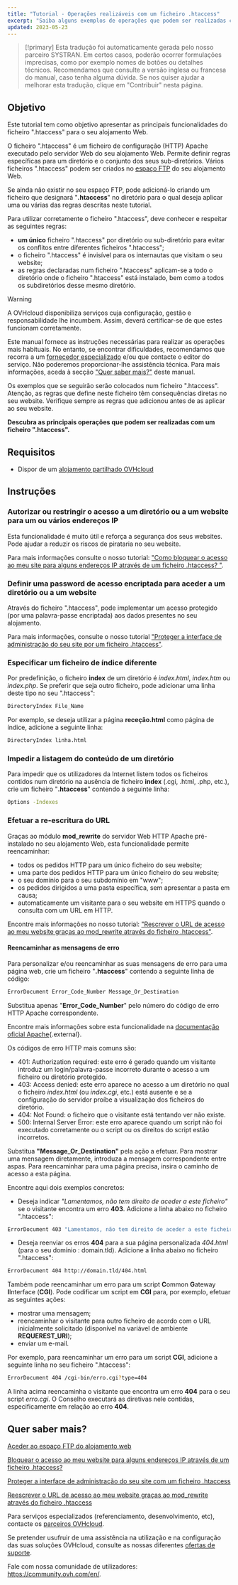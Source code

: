 ```yaml
---
title: "Tutorial - Operações realizáveis com um ficheiro .htaccess"
excerpt: "Saiba alguns exemplos de operações que podem ser realizadas com um ficheiro .htaccess"
updated: 2023-05-23
---
```


> [!primary]
> Esta tradução foi automaticamente gerada pelo nosso parceiro SYSTRAN. Em certos casos, poderão ocorrer formulações imprecisas, como por exemplo nomes de botões ou detalhes técnicos. Recomendamos que consulte a versão inglesa ou francesa do manual, caso tenha alguma dúvida. Se nos quiser ajudar a melhorar esta tradução, clique em "Contribuir" nesta página.
>

## Objetivo

Este tutorial tem como objetivo apresentar as principais funcionalidades do ficheiro ".htaccess" para o seu alojamento Web.

O ficheiro ".htaccess" é um ficheiro de configuração (HTTP) Apache executado pelo servidor Web do seu alojamento Web. Permite definir regras específicas para um diretório e o conjunto dos seus sub-diretórios. Vários ficheiros ".htaccess" podem ser criados no [espaço FTP](/pages/web_cloud/web_hosting/ftp_connection) do seu alojamento Web. 

Se ainda não existir no seu espaço FTP, pode adicioná-lo criando um ficheiro que designará "**.htaccess**" no diretório para o qual deseja aplicar uma ou várias das regras descritas neste tutorial.

Para utilizar corretamente o ficheiro ".htaccess", deve conhecer e respeitar as seguintes regras: 

- **um único** ficheiro ".htaccess" por diretório ou sub-diretório para evitar os conflitos entre diferentes ficheiros ".htaccess";
- o ficheiro ".htaccess" é invisível para os internautas que visitam o seu website;
- as regras declaradas num ficheiro ".htaccess" aplicam-se a todo o diretório onde o ficheiro ".htaccess" está instalado, bem como a todos os subdiretórios desse mesmo diretório.

> [!warning]
>
> A OVHcloud disponibiliza serviços cuja configuração, gestão e responsabilidade lhe incumbem. Assim, deverá certificar-se de que estes funcionam corretamente.
> 
> Este manual fornece as instruções necessárias para realizar as operações mais habituais. No entanto, se encontrar dificuldades, recomendamos que recorra a um [fornecedor especializado](https://partner.ovhcloud.com/pt/directory/) e/ou que contacte o editor do serviço. Não poderemos proporcionar-lhe assistência técnica. Para mais informações, aceda à secção ["Quer saber mais?"](#go-further) deste manual.
>
> Os exemplos que se seguirão serão colocados num ficheiro ".htaccess". Atenção, as regras que define neste ficheiro têm consequências diretas no seu website. Verifique sempre as regras que adicionou antes de as aplicar ao seu website. 
> 

**Descubra as principais operações que podem ser realizadas com um ficheiro ".htaccess".**

## Requisitos

- Dispor de um [alojamento partilhado OVHcloud](https://www.ovhcloud.com/pt/web-hosting/)

## Instruções

### Autorizar ou restringir o acesso a um diretório ou a um website para um ou vários endereços IP

Esta funcionalidade é muito útil e reforça a segurança dos seus websites. Pode ajudar a reduzir os riscos de pirataria no seu website.

Para mais informações consulte o nosso tutorial: ["Como bloquear o acesso ao meu site para alguns endereços IP através de um ficheiro .htaccess? "](/pages/web_cloud/web_hosting/htaccess_how_to_block_a_specific_ip_address_from_accessing_your_website).

### Definir uma password de acesso encriptada para aceder a um diretório ou a um website

Através do ficheiro ".htaccess", pode implementar um acesso protegido (por uma palavra-passe encriptada) aos dados presentes no seu alojamento.

Para mais informações, consulte o nosso tutorial ["Proteger a interface de administração do seu site por um ficheiro .htaccess"](/pages/web_cloud/web_hosting/htaccess_protect_directory_by_password).

### Especificar um ficheiro de índice diferente

Por predefinição, o ficheiro **index** de um diretório é *index.html*, *index.htm* ou *index.php*. Se preferir que seja outro ficheiro, pode adicionar uma linha deste tipo no seu ".htaccess":

```bash
DirectoryIndex File_Name
```

Por exemplo, se deseja utilizar a página **receção.html** como página de índice, adicione a seguinte linha:

```bash
DirectoryIndex linha.html
```

### Impedir a listagem do conteúdo de um diretório

Para impedir que os utilizadores da Internet listem todos os ficheiros contidos num diretório na ausência de ficheiro **index** (.cgi, .html, .php, etc.), crie um ficheiro "**.htaccess**" contendo a seguinte linha:

```bash
Options -Indexes
```

### Efetuar a re-escritura do URL

Graças ao módulo **mod_rewrite** do servidor Web HTTP Apache pré-instalado no seu alojamento Web, esta funcionalidade permite reencaminhar:

- todos os pedidos HTTP para um único ficheiro do seu website;
- uma parte dos pedidos HTTP para um único ficheiro do seu website;
- o seu domínio para o seu subdomínio em "www";
- os pedidos dirigidos a uma pasta específica, sem apresentar a pasta em causa;
- automaticamente um visitante para o seu website em HTTPS quando o consulta com um URL em HTTP.

Encontre mais informações no nosso tutorial: ["Rescrever o URL de acesso ao meu website graças ao mod_rewrite através do ficheiro .htaccess"](/pages/web_cloud/web_hosting/htaccess_url_rewriting_using_mod_rewrite).

#### Reencaminhar as mensagens de erro

Para personalizar e/ou reencaminhar as suas mensagens de erro para uma página web, crie um ficheiro "**.htaccess**" contendo a seguinte linha de código:

```bash
ErrorDocument Error_Code_Number Message_Or_Destination
```

Substitua apenas "**Error_Code_Number**" pelo número do código de erro HTTP Apache correspondente. 

Encontre mais informações sobre esta funcionalidade na [documentação oficial Apache](https://httpd.apache.org/docs/trunk/en/custom-error.htmll){.external}.

Os códigos de erro HTTP mais comuns são:

- 401: Authorization required: este erro é gerado quando um visitante introduz um login/palavra-passe incorreto durante o acesso a um ficheiro ou diretório protegido.
- 403: Access denied: este erro aparece no acesso a um diretório no qual o ficheiro *index.html* (ou *index.cgi*, etc.) está ausente e se a configuração do servidor proíbe a visualização dos ficheiros do diretório.
- 404: Not Found: o ficheiro que o visitante está tentando ver não existe.
- 500: Internal Server Error: este erro aparece quando um script não foi executado corretamente ou o script ou os direitos do script estão incorretos.

Substitua **"Message_Or_Destination"** pela ação a efetuar. Para mostrar uma mensagem diretamente, introduza a mensagem correspondente entre aspas. Para reencaminhar para uma página precisa, insira o caminho de acesso a esta página. 

Encontre aqui dois exemplos concretos:

- Deseja indicar *"Lamentamos, não tem direito de aceder a este ficheiro"* se o visitante encontra um erro **403**. Adicione a linha abaixo no ficheiro ".htaccess":

```bash
ErrorDocument 403 "Lamentamos, não tem direito de aceder a este ficheiror"
```

- Deseja reenviar os erros **404** para a sua página personalizada *404.html* (para o seu domínio : domain.tld). Adicione a linha abaixo no ficheiro ".htaccess":

```bash
ErrorDocument 404 http://domain.tld/404.html
```

Também pode reencaminhar um erro para um script **C**ommon **G**ateway **I**Interface (**CGI**). Pode codificar um script em **CGI** para, por exemplo, efetuar as seguintes ações:
 
- mostrar uma mensagem;
- reencaminhar o visitante para outro ficheiro de acordo com o URL inicialmente solicitado (disponível na variável de ambiente **REQUEREST_URI**);
- enviar um e-mail.

Por exemplo, para reencaminhar um erro para um script **CGI**, adicione a seguinte linha no seu ficheiro ".htaccess":

```bash
ErrorDocument 404 /cgi-bin/erro.cgi?type=404
```

A linha acima reencaminha o visitante que encontra um erro **404** para o seu script *erro.cgi*. O Conselho executará as diretivas nele contidas, especificamente em relação ao erro **404**.

## Quer saber mais? <a name="go-further"></a>

[Aceder ao espaço FTP do alojamento web](/pages/web_cloud/web_hosting/ftp_connection)

[Bloquear o acesso ao meu website para alguns endereços IP através de um ficheiro .htaccess?](/pages/web_cloud/web_hosting/htaccess_how_to_block_a_specific_ip_address_from_accessing_your_website)

[Proteger a interface de administração do seu site com um ficheiro .htaccess](/pages/web_cloud/web_hosting/htaccess_protect_directory_by_password)

[Reescrever o URL de acesso ao meu website graças ao mod_rewrite através do ficheiro .htaccess](/pages/web_cloud/web_hosting/htaccess_url_rewriting_using_mod_rewrite)

Para serviços especializados (referenciamento, desenvolvimento, etc), contacte os [parceiros OVHcloud](https://partner.ovhcloud.com/pt/directory/).

Se pretender usufruir de uma assistência na utilização e na configuração das suas soluções OVHcloud, consulte as nossas diferentes [ofertas de suporte](https://www.ovhcloud.com/pt/support-levels/).

Fale com nossa comunidade de utilizadores: <https://community.ovh.com/en/>. 